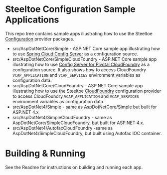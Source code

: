# Steeltoe Configuration Sample Applications
This repo tree contains sample apps illustrating how to use the Steeltoe [Configuration](https://github.com/SteeltoeOSS/Configuration) provider packages.

* src/AspDotNetCore/Simple - ASP.NET Core sample app illustrating how to use [Spring Cloud Config Server](https://cloud.spring.io/spring-cloud-config/) as a configuration source.
* src/AspDotNetCore/SimpleCloudFoundry - ASP.NET Core sample app illustrating how to use [Config Server for Pivotal CloudFoundry](https://docs.pivotal.io/spring-cloud-services/index.html) as a configuration source. It also shows how to access CloudFoundry `VCAP_APPLICATION` and `VCAP_SERVICES` environment variables as configuration data.
* src/AspDotNetCore/CloudFoundry - ASP.NET Core sample app illustrating how to use the Steeltoe [CloudFoundry](https://github.com/SteeltoeOSS/Configuration/tree/master/src/Steeltoe.Extensions.Configuration.CloudFoundry) configuration provider to access CloudFoundry `VCAP_APPLICATION` and `VCAP_SERVICES` environment variables as configuration data.
* src/AspDotNet4/Simple - same as AspDotNetCore/Simple but built for ASP.NET 4.x
* src/AspDotNet4/SimpleCloudFoundry - same as AspDotNetCore/SimpleCloudFoundry, but built for ASP.NET 4.x.
* src/AspDotNet4/AutofacCloudFoundry -same as AspDotNet4/SimpleCloudFoundry, but built using Autofac IOC container.

# Building & Running
See the Readme for instructions on building and running each app.
